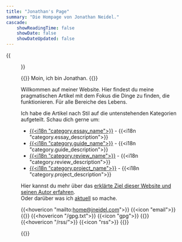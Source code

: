 ```yaml
---
title: "Jonathan's Page"
summary: "Die Hompage von Jonathan Neidel."
cascade:
    showReadingTime: false
    showDate: false
    showDateUpdated: false
---
```


{{<figure caption="_Me._" clearClass="true" class="sm:h-3/6 sm:max-w-72 sm:float-right sm:pl-6 my-0" alt="Profilbild von Jonathan Neidel" src="img/profile-picture.jpg">}}

{{<lead>}}
Moin, ich bin Jonathan.
{{</lead>}}

Willkommen auf meiner Website.
Hier findest du meine pragmatischen Artikel mit dem Fokus die Dinge zu finden,
die funktionieren. Für alle Bereiche des Lebens.

Ich habe die Artikel nach Stil auf die untenstehenden Kategorien aufgeteilt.
Schau dich gerne um:

- [{{<i18n "category.essay_name">}}](essay) - {{<i18n "category.essay_description">}}
- [{{<i18n "category.guide_name">}}](guide) - {{<i18n "category.guide_description">}}
- [{{<i18n "category.review_name">}}](review) - {{<i18n "category.review_description">}}
- [{{<i18n "category.project_name">}}](project) - {{<i18n "category.project_description">}}

Hier kannst du mehr über das [erklärte Ziel dieser Website und seinen Autor erfahren](about). <br>
Oder darüber was ich [aktuell](now) so mache.

{{<hovericon "mailto:home@jneidel.com">}}
    {{<icon "email">}}
{{</hovericon>}}
{{<hovericon "/gpg.txt">}}
    {{<icon "gpg">}}
{{</hovericon>}}
{{<hovericon "/rss/">}}
    {{<icon "rss">}}
{{</hovericon>}}

{{<newsletter-signup>}}
